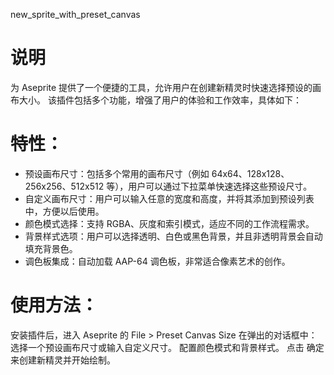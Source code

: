new_sprite_with_preset_canvas 
# 说明
为 Aseprite 提供了一个便捷的工具，允许用户在创建新精灵时快速选择预设的画布大小。
该插件包括多个功能，增强了用户的体验和工作效率，具体如下：

# 特性：
- 预设画布尺寸：包括多个常用的画布尺寸（例如 64x64、128x128、256x256、512x512 等），用户可以通过下拉菜单快速选择这些预设尺寸。
- 自定义画布尺寸：用户可以输入任意的宽度和高度，并将其添加到预设列表中，方便以后使用。
- 颜色模式选择：支持 RGBA、灰度和索引模式，适应不同的工作流程需求。
- 背景样式选项：用户可以选择透明、白色或黑色背景，并且非透明背景会自动填充背景色。
- 调色板集成：自动加载 AAP-64 调色板，非常适合像素艺术的创作。
# 使用方法：
安装插件后，进入 Aseprite 的 File > Preset Canvas Size
在弹出的对话框中：
选择一个预设画布尺寸或输入自定义尺寸。
配置颜色模式和背景样式。
点击 确定 来创建新精灵并开始绘制。
